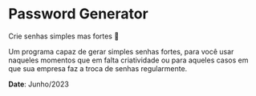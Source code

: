 # Password Generator 
Crie senhas simples mas fortes 💪 


Um programa capaz de gerar simples senhas fortes, para você usar naqueles momentos que em falta criatividade ou para aqueles casos em que sua empresa faz a troca de senhas regularmente.

**Date**: Junho/2023
